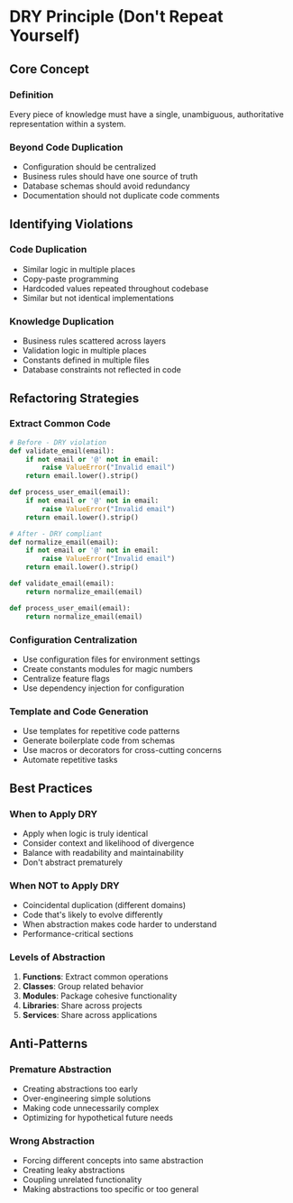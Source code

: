# DRY Principle (Don't Repeat Yourself)

## Core Concept

### Definition
Every piece of knowledge must have a single, unambiguous, authoritative representation within a system.

### Beyond Code Duplication
- Configuration should be centralized
- Business rules should have one source of truth
- Database schemas should avoid redundancy
- Documentation should not duplicate code comments

## Identifying Violations

### Code Duplication
- Similar logic in multiple places
- Copy-paste programming
- Hardcoded values repeated throughout codebase
- Similar but not identical implementations

### Knowledge Duplication
- Business rules scattered across layers
- Validation logic in multiple places
- Constants defined in multiple files
- Database constraints not reflected in code

## Refactoring Strategies

### Extract Common Code
```python
# Before - DRY violation
def validate_email(email):
    if not email or '@' not in email:
        raise ValueError("Invalid email")
    return email.lower().strip()

def process_user_email(email):
    if not email or '@' not in email:
        raise ValueError("Invalid email")
    return email.lower().strip()

# After - DRY compliant
def normalize_email(email):
    if not email or '@' not in email:
        raise ValueError("Invalid email")
    return email.lower().strip()

def validate_email(email):
    return normalize_email(email)

def process_user_email(email):
    return normalize_email(email)
```

### Configuration Centralization
- Use configuration files for environment settings
- Create constants modules for magic numbers
- Centralize feature flags
- Use dependency injection for configuration

### Template and Code Generation
- Use templates for repetitive code patterns
- Generate boilerplate code from schemas
- Use macros or decorators for cross-cutting concerns
- Automate repetitive tasks

## Best Practices

### When to Apply DRY
- Apply when logic is truly identical
- Consider context and likelihood of divergence
- Balance with readability and maintainability
- Don't abstract prematurely

### When NOT to Apply DRY
- Coincidental duplication (different domains)
- Code that's likely to evolve differently
- When abstraction makes code harder to understand
- Performance-critical sections

### Levels of Abstraction
1. **Functions**: Extract common operations
2. **Classes**: Group related behavior
3. **Modules**: Package cohesive functionality
4. **Libraries**: Share across projects
5. **Services**: Share across applications

## Anti-Patterns

### Premature Abstraction
- Creating abstractions too early
- Over-engineering simple solutions
- Making code unnecessarily complex
- Optimizing for hypothetical future needs

### Wrong Abstraction
- Forcing different concepts into same abstraction
- Creating leaky abstractions
- Coupling unrelated functionality
- Making abstractions too specific or too general